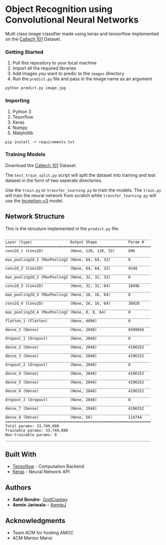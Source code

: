# Object Recognition using Convolutional Neural Networks

Multi class image classifier made using keras and tensorflow implemented on the [Caltech 101](http://www.vision.caltech.edu/Image_Datasets/Caltech101/) Dataset. 

### Getting Started
1. Pull this repository to your local machine
2. Import all the required libraries
3. Add images you want to predic to the ```images``` directory
4. Run the ```predict.py``` file and pass in the image name as an argument
```
python predict.py image.jpg
```

### Importing

1. Python 3
2. Tesorflow
3. Keras
4. Numpy
5. Matplotlib

```
pip install -r requirements.txt
```


### Training Models
Download the [Caltech 101](http://www.vision.caltech.edu/Image_Datasets/Caltech101/) Dataset.

The ```test_train_split.py``` script will split the dataset into training and test dataset in the form of two seperate directories.

Use the ```train.py``` or ```transfer_learning.py``` to train the models. The  ```train.py```
will train the neural network from scratch while ```transfer_learning.py``` will use the
[Inception-v3](https://medium.com/@sh.tsang/review-inception-v3-1st-runner-up-image-classification-in-ilsvrc-2015-17915421f77c) model.

## Network Structure
This is the strcuture implemented in the ```predict.py``` file.
```
_________________________________________________________________
Layer (type)                 Output Shape              Param #   
=================================================================
conv2d_1 (Conv2D)            (None, 128, 128, 32)      896       
_________________________________________________________________
max_pooling2d_1 (MaxPooling2 (None, 64, 64, 32)        0         
_________________________________________________________________
conv2d_2 (Conv2D)            (None, 64, 64, 32)        9248      
_________________________________________________________________
max_pooling2d_2 (MaxPooling2 (None, 32, 32, 32)        0         
_________________________________________________________________
conv2d_3 (Conv2D)            (None, 32, 32, 64)        18496     
_________________________________________________________________
max_pooling2d_3 (MaxPooling2 (None, 16, 16, 64)        0         
_________________________________________________________________
conv2d_4 (Conv2D)            (None, 16, 16, 64)        36928     
_________________________________________________________________
max_pooling2d_4 (MaxPooling2 (None, 8, 8, 64)          0         
_________________________________________________________________
flatten_1 (Flatten)          (None, 4096)              0         
_________________________________________________________________
dense_1 (Dense)              (None, 2048)              8390656   
_________________________________________________________________
dropout_1 (Dropout)          (None, 2048)              0         
_________________________________________________________________
dense_2 (Dense)              (None, 2048)              4196352   
_________________________________________________________________
dense_3 (Dense)              (None, 2048)              4196352   
_________________________________________________________________
dropout_2 (Dropout)          (None, 2048)              0         
_________________________________________________________________
dense_4 (Dense)              (None, 2048)              4196352   
_________________________________________________________________
dense_5 (Dense)              (None, 2048)              4196352   
_________________________________________________________________
dense_6 (Dense)              (None, 2048)              4196352   
_________________________________________________________________
dropout_3 (Dropout)          (None, 2048)              0         
_________________________________________________________________
dense_7 (Dense)              (None, 2048)              4196352   
_________________________________________________________________
dense_8 (Dense)              (None, 56)                114744    
=================================================================
Total params: 33,749,080
Trainable params: 33,749,080
Non-trainable params: 0
_________________________________________________________________
```

## Built With

* [Tensoflow](https://tensorflow.org) - Computation Backend
* [Keras](https://keras.io) - Neural Network API
 

## Authors

* **Sahil Bondre**- [GodCrampy](https://github.com/godcrampy)
* **Aemie Jariwala**-- [AemieJ](https://github.com/AemieJ)


## Acknowledgments

* Team ACM for hosting AMOC
* ACM Mentor Mansi
